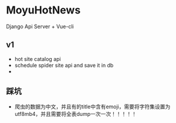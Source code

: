# MoyuHotNews

Django Api Server + Vue-cli

## v1

- hot site catalog api
- schedule spider site api and save it in db
- 

## 踩坑

- 爬虫的数据为中文，并且有的title中含有emoji，需要将字符集设置为utf8mb4，并且需要将全表dump一次一次！！！！！
